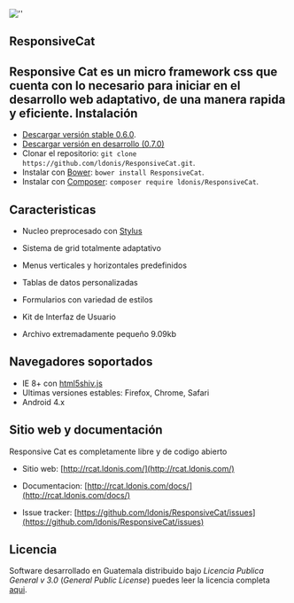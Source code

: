 ![''](http://rcat.ldonis.com/www/rcat.ldonis.com/Template/img/rcat.png "Responsive cat")

ResponsiveCat
-----
Responsive Cat es un micro framework css que cuenta con lo necesario para iniciar en el desarrollo web adaptativo, de una manera rapida y eficiente.
Instalación
----------------
* [Descargar versión stable 0.6.0](https://github.com/ldonis/ResponsiveCat/archive/0.6.0.zip).
* [Descargar versión en desarrollo (0.7.0)](https://github.com/ldonis/ResponsiveCat/archive/master.zip)
* Clonar el repositorio: `git clone https://github.com/ldonis/ResponsiveCat.git`.
* Instalar con [Bower](http://bower.io): `bower install ResponsiveCat`.
* Instalar con [Composer](https://getcomposer.org): `composer require ldonis/ResponsiveCat`.

Caracteristicas
---------------

* Nucleo preprocesado con [Stylus](https://learnboost.github.io/stylus/)

* Sistema de grid totalmente adaptativo

* Menus verticales y horizontales predefinidos

* Tablas de datos personalizadas

* Formularios con variedad de estilos

* Kit de Interfaz de Usuario

* Archivo extremadamente pequeño 9.09kb

Navegadores soportados
----------------------

* IE 8+ con [html5shiv.js](https://github.com/aFarkas/html5shiv)
* Ultimas versiones estables: Firefox, Chrome, Safari
* Android 4.x

Sitio web y documentación
----------------

Responsive Cat es completamente libre y de codigo abierto

* Sitio web: [http://rcat.ldonis.com/](http://rcat.ldonis.com/)

* Documentacion: [http://rcat.ldonis.com/docs/](http://rcat.ldonis.com/docs/)

* Issue tracker: [https://github.com/ldonis/ResponsiveCat/issues](https://github.com/ldonis/ResponsiveCat/issues)

Licencia
----------------

Software desarrollado en Guatemala distribuido bajo *Licencia Publica General v 3.0* (*General Public License*)  puedes leer la licencia completa [aqui](https://github.com/ldonis/ResponsiveCat/blob/master/LICENSE).

